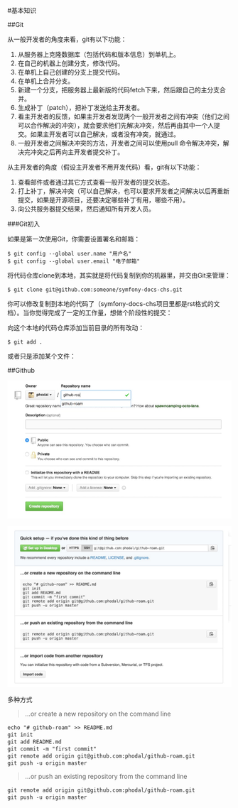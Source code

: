 #基本知识

##Git


从一般开发者的角度来看，git有以下功能：

1. 从服务器上克隆数据库（包括代码和版本信息）到单机上。
2. 在自己的机器上创建分支，修改代码。
3. 在单机上自己创建的分支上提交代码。
4. 在单机上合并分支。
5. 新建一个分支，把服务器上最新版的代码fetch下来，然后跟自己的主分支合并。
6. 生成补丁（patch），把补丁发送给主开发者。
7. 看主开发者的反馈，如果主开发者发现两个一般开发者之间有冲突（他们之间可以合作解决的冲突），就会要求他们先解决冲突，然后再由其中一个人提交。如果主开发者可以自己解决，或者没有冲突，就通过。
8. 一般开发者之间解决冲突的方法，开发者之间可以使用pull 命令解决冲突，解决完冲突之后再向主开发者提交补丁。

从主开发者的角度（假设主开发者不用开发代码）看，git有以下功能：

1. 查看邮件或者通过其它方式查看一般开发者的提交状态。
2. 打上补丁，解决冲突（可以自己解决，也可以要求开发者之间解决以后再重新提交，如果是开源项目，还要决定哪些补丁有用，哪些不用）。
3. 向公共服务器提交结果，然后通知所有开发人员。

###Git初入

如果是第一次使用Git，你需要设置署名和邮箱：

    $ git config --global user.name "用户名"
    $ git config --global user.email "电子邮箱"

将代码仓库clone到本地，其实就是将代码复制到你的机器里，并交由Git来管理：

    $ git clone git@github.com:someone/symfony-docs-chs.git
    
你可以修改复制到本地的代码了（symfony-docs-chs项目里都是rst格式的文档）。当你觉得完成了一定的工作量，想做个阶段性的提交：

向这个本地的代码仓库添加当前目录的所有改动：

    $ git add .
    
或者只是添加某个文件：

##Github

![Github Roam](./img/github-roam-create.jpg)

![Github Roam](./img/project-init.jpg)

多种方式

> …or create a new repository on the command line

    echo "# github-roam" >> README.md
	git init
	git add README.md
	git commit -m "first commit"
	git remote add origin git@github.com:phodal/github-roam.git
	git push -u origin master
	
> …or push an existing repository from the command line

	git remote add origin git@github.com:phodal/github-roam.git
	git push -u origin master
		
	